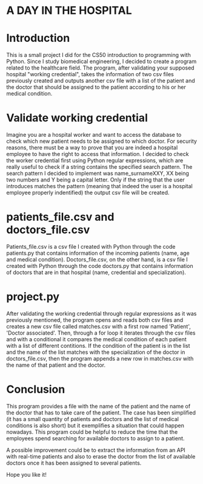 # A DAY IN THE HOSPITAL

# Introduction
This is a small project I did for the CS50 introduction to programming with Python. Since I study biomedical engineering, I decided to create a program related to the healthcare field.
The program, after validating your supposed hospital "working credential", takes the information of two csv files previously created and outputs another csv file with a list of the patient and the doctor that should be assigned to the patient according to his or her medical condition. 

# Validate working credential
Imagine you are a hospital worker and want to access the database to check which new patient needs to be assigned to which doctor. For security reasons, there must be a way to prove that you are indeed a hospital employee to have the right to access that information. I decided to check the worker credential first using Python regular expressions, which are really useful to check if a string contains the specified search pattern. The search pattern I decided to implement was name_surnameXXY, XX being two numbers and Y being a capital letter. 
Only if the string that the user introduces matches the pattern (meaning that indeed the user is a hospital employee properly indentified) the output csv file will be created.  


# patients_file.csv and doctors_file.csv

Patients_file.csv is a csv file I created with Python through the code patients.py that contains information of the incoming patients (name, age and medical condition).
Doctors_file.csv, on the other hand, is a csv file I created with Python through the code doctors.py that contains information of doctors that are in that hospital (name, credential and specialization).


# project.py

After validating the working credential through regular expressions as it was previously mentioned, the program opens and reads both csv files and creates a new csv file called matches.csv with a first row named 'Patient', 'Doctor associated'. Then, through a for loop it iterates through the csv files and with a conditional it compares the medical condition of each patient with a list of different contitions. If the condition of the patient is in the list and the name of the list matches with the specialization of the doctor in doctors_file.csv, then the program appends a new row in matches.csv with the name of that patient and the doctor. 


# Conclusion

This program provides a file with the name of the patient and the name of the doctor that has to take care of the patient. The case has been simplified (it has a small quantity of patients and doctors and the list of medical conditions is also short) but it exemplifies a situation that could happen nowadays. This program could be helpful to reduce the time that the employees spend searching for available doctors to assign to a patient. 

A possible improvement could be to extract the information from an API with real-time patients and also to erase the doctor from the list of available doctors once it has been assigned to several patients. 

Hope you like it!




